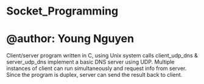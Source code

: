 # Socket_Programming
# @author: Young Nguyen
Client/server program written in C, using Unix system calls
client_udp_dns & server_udp_dns implement a basic DNS server using UDP. 
Multiple instances of client can run simultaneously and request info from server.
Since the program is duplex, server can send the result back to client.
